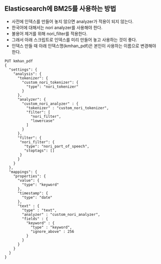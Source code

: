 ## Elasticsearch에 BM25를 사용하는 방법

- 사전에 인덱스를 만들어 놓지 않으면 analyzer가 적용이 되지 않는다.
- 한국어에 대해서는 nori analyzer를 사용해야 한다.
- 불용어 제거를 위해 nori_filter를 적용한다.
- 그래서 아래 스크립트로 인덱스를 미리 만들어 놓고 사용하는 것이 좋다.
- 인덱스 만들 때 아래 인덱스명(kmhan_pdf)은 본인이 사용하는 이름으로 변경해야 한다.


```http
PUT kmhan_pdf
{
  "settings": {
    "analysis": {
      "tokenizer": {
        "custom_nori_tokenizer": {
          "type": "nori_tokenizer"
        }
      },
      "analyzer": {
        "custom_nori_analyzer" : {
          "tokenizer" : "custom_nori_tokenizer",
          "filter": [              
            "nori_filter",
            "lowercase"
          ]
        }
      },
      "filter": {          
       "nori_filter": {
         "type": "nori_part_of_speech",            
         "stoptags": []
       }
      }
    }
  },
  "mappings": {
    "properties": {
      "value": {
        "type": "keyword"
      },
      "timestamp": {
        "type": "date"
      },
      "text" : {
        "type" : "text",
        "analyzer" : "custom_nori_analyzer",
        "fields" : {
          "keyword" : {
            "type" : "keyword",
            "ignore_above" : 256
          }
        }
      }
    }
  }
}
```
